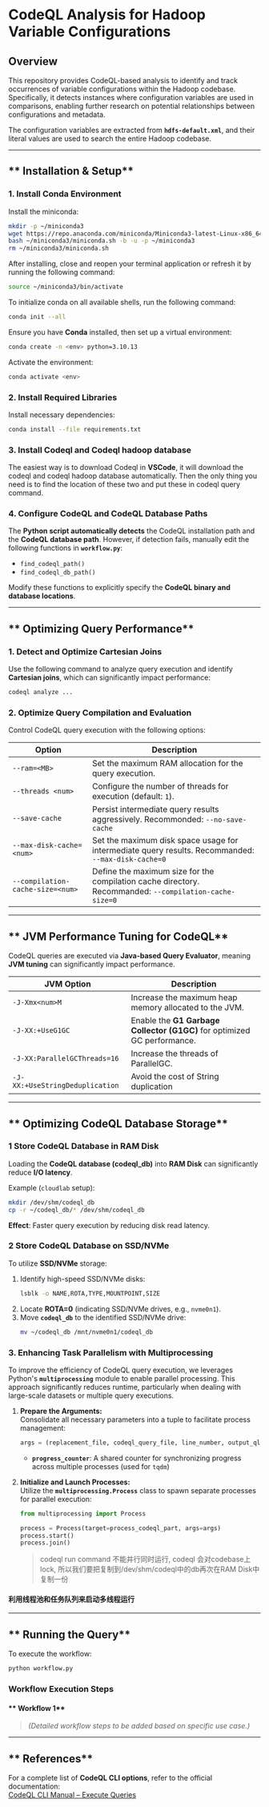 # **CodeQL Analysis for Hadoop Variable Configurations**

## **Overview**

This repository provides CodeQL-based analysis to identify and track occurrences of variable configurations within the Hadoop codebase. Specifically, it detects instances where configuration variables are used in comparisons, enabling further research on potential relationships between configurations and metadata.

The configuration variables are extracted from **`hdfs-default.xml`**, and their literal values are used to search the entire Hadoop codebase.

---

## ** Installation & Setup**

### **1️. Install Conda Environment**
Install the miniconda:

```sh
mkdir -p ~/miniconda3
wget https://repo.anaconda.com/miniconda/Miniconda3-latest-Linux-x86_64.sh -O ~/miniconda3/miniconda.sh
bash ~/miniconda3/miniconda.sh -b -u -p ~/miniconda3
rm ~/miniconda3/miniconda.sh
```
After installing, close and reopen your terminal application or refresh it by running the following command:
```sh
source ~/miniconda3/bin/activate
```
To initialize conda on all available shells, run the following command:
```sh
conda init --all
```


Ensure you have **Conda** installed, then set up a virtual environment:

```sh
conda create -n <env> python=3.10.13
```

Activate the environment:
```sh
conda activate <env>
```

### **2. Install Required Libraries**
Install necessary dependencies:

```sh
conda install --file requirements.txt
```

### **3. Install Codeql and Codeql hadoop database**

 The easiest way is to download Codeql in **VSCode**, it will download the codeql and codeql hadoop database automatically. Then the only thing you need is to find the location of these two and put these in codeql query command.

### **4. Configure CodeQL and CodeQL Database Paths**
The **Python script automatically detects** the CodeQL installation path and the **CodeQL database path**. However, if detection fails, manually edit the following functions in **`workflow.py`**:
- `find_codeql_path()`
- `find_codeql_db_path()`

Modify these functions to explicitly specify the **CodeQL binary and database locations**.

---

## ** Optimizing Query Performance**

### **1️. Detect and Optimize Cartesian Joins**
Use the following command to analyze query execution and identify **Cartesian joins**, which can significantly impact performance:
```sh
codeql analyze ...
```

### **2️. Optimize Query Compilation and Evaluation**
Control CodeQL query execution with the following options:

| **Option** | **Description** |
|------------|----------------|
| `--ram=<MB>` | Set the maximum RAM allocation for the query execution. |
| `--threads <num>` | Configure the number of threads for execution (default: `1`). |
| `--save-cache` | Persist intermediate query results aggressively. Recommonded: `--no-save-cache` |
| `--max-disk-cache=<num>` | Set the maximum disk space usage for intermediate query results. Recommanded: `--max-disk-cache=0`|
| `--compilation-cache-size=<num>` | Define the maximum size for the compilation cache directory. Recommanded: `--compilation-cache-size=0`|

---

## ** JVM Performance Tuning for CodeQL**
CodeQL queries are executed via **Java-based Query Evaluator**, meaning **JVM tuning** can significantly impact performance.

| **JVM Option** | **Description** |
|---------------|----------------|
| `-J-Xmx<num>M` | Increase the maximum heap memory allocated to the JVM. |
| `-J-XX:+UseG1GC` | Enable the **G1 Garbage Collector (G1GC)** for optimized GC performance. |
| `-J-XX:ParallelGCThreads=16` | Increase the threads of ParallelGC. |
| `-J-XX:+UseStringDeduplication` | Avoid the cost of String duplication |

---

## ** Optimizing CodeQL Database Storage**
### **1️ Store CodeQL Database in RAM Disk**
Loading the **CodeQL database (codeql_db)** into **RAM Disk** can significantly reduce **I/O latency**.

Example (`cloudlab` setup):
```sh
mkdir /dev/shm/codeql_db
cp -r ~/codeql_db/* /dev/shm/codeql_db
```
 **Effect**: Faster query execution by reducing disk read latency.

### **2️ Store CodeQL Database on SSD/NVMe**
To utilize **SSD/NVMe** storage:
1. Identify high-speed SSD/NVMe disks:
   ```sh
   lsblk -o NAME,ROTA,TYPE,MOUNTPOINT,SIZE
   ```
2. Locate **ROTA=0** (indicating SSD/NVMe drives, e.g., `nvme0n1`).
3. Move **`codeql_db`** to the identified SSD/NVMe drive:
   ```sh
   mv ~/codeql_db /mnt/nvme0n1/codeql_db
   ```

### **3. Enhancing Task Parallelism with Multiprocessing**

To improve the efficiency of CodeQL query execution, we leverages Python's **`multiprocessing`** module to enable parallel processing. This approach significantly reduces runtime, particularly when dealing with large-scale datasets or multiple query executions.

1. **Prepare the Arguments:**  
   Consolidate all necessary parameters into a tuple to facilitate process management:
   ```python
   args = (replacement_file, codeql_query_file, line_number, output_ql, output_bqrs, codeql_bin_path, codeql_db_path, progress_counter, start_index)
   ```
   - **`progress_counter`**: A shared counter for synchronizing progress across multiple processes (used for `tqdm`)
   
2. **Initialize and Launch Processes:**  
   Utilize the **`multiprocessing.Process`** class to spawn separate processes for parallel execution:
   ```python
   from multiprocessing import Process

   process = Process(target=process_codeql_part, args=args)
   process.start()
   process.join()
   ```
   > codeql run command 不能并行同时运行, codeql 会对codebase上lock, 所以我们要把复制到/dev/shm/codeql中的db再次在RAM Disk中复制一份

#### 利用线程池和任务队列来启动多线程运行



---

## ** Running the Query**
To execute the workflow:
```sh
python workflow.py
```

### **Workflow Execution Steps**
#### ** Workflow 1**
> *(Detailed workflow steps to be added based on specific use case.)*

---

## ** References**
For a complete list of **CodeQL CLI options**, refer to the official documentation:  
 [CodeQL CLI Manual – Execute Queries](https://docs.github.com/en/code-security/codeql-cli/codeql-cli-manual/execute-queries)
